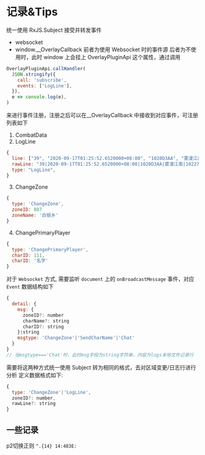 # 记录&Tips

统一使用 RxJS.Subject 接受并转发事件

- websocket
- window.\_\_OverlayCallback
  前者为使用 Websocket 时的事件源
  后者为不使用时，此时 window 上会挂上 OverlayPluginApi 这个属性，通过调用

```javascript
OverlayPluginApi.callHandler(
  JSON.stringify({
    call: 'subscribe',
    events: ['LogLine'],
  }),
  e => console.log(e),
)
```

来进行事件注册，注册之后可以在\_\_OverlayCallback 中接收到对应事件，可注册列表如下

1. CombatData
2. LogLine
``` javascript
{
  line: ["39", "2020-09-17T01:25:52.6520000+08:00", "1020D3AA", "雾漫江南", "102279", "102279", "8310", "10000", "0", "0", "50.17752", "117.4736", "10.02", "-1.149434", "", "437348f5a929b506f47055c6a0b164f1"],
  rawLine: "39|2020-09-17T01:25:52.6520000+08:00|1020D3AA|雾漫江南|102279|102279|8310|10000|0|0|50.17752|117.4736|10.02|-1.149434||437348f5a929b506f47055c6a0b164f1",
  type: "LogLine",
}
```
3. ChangeZone
``` javascript
{
  type: 'ChangeZone',
  zoneID: 887
  zoneName: '白银乡'
}
```
4. ChangePrimaryPlayer
``` javascript
{
  type: 'ChangePrimaryPlayer',
  charID: 111,
  charID: '名字'
}
```

对于 `Websocket` 方式, 需要监听 `document` 上的 `onBroadcastMessage` 事件，对应 `Event` 数据结构如下
``` javascript
{
  detail: {
    msg: {
      zoneID?: number
      charName?: string
      charID?: string
    }|string
    msgtype: 'ChangeZone'|'SendCharName'|'Chat'
  }
}
// 当msgtype==='Chat'时，此时msg字段为string字符串，内容为logs本地文件记录行
```

需要将这两种方式统一使用 Subject 转为相同的格式，去对区域变更/日志行进行分析
定义数据格式如下:
``` javascript
{
  type: 'ChangeZone'|'LogLine',
  zoneID?: number,
  rawLine?: string
}
```

## 一些记录
p2切换正则 `^.{14} 14:483E:`
